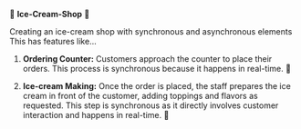 🍧 **Ice-Cream-Shop** 🍦

Creating an ice-cream shop with synchronous and asynchronous elements
This has features like...
1. **Ordering Counter:** Customers approach the counter to place their orders. This process is synchronous because it happens in real-time.  🍨

2. **Ice-cream Making:** Once the order is placed, the staff prepares the ice cream in front of the customer, adding toppings and flavors as requested. This step is synchronous as it directly involves customer interaction and happens in real-time.  🍨
